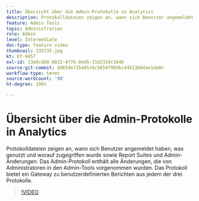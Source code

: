 ```yaml
---
title: Übersicht über die Admin-Protokolle in Analytics
description: Protokolldateien zeigen an, wann sich Benutzer angemeldet haben, was genutzt und worauf zugegriffen wurde sowie Report Suites und Admin-Änderungen. Das Admin-Protokoll enthält alle Änderungen, die von Administratoren in den Admin-Tools vorgenommen wurden. Das Protokoll bietet ein Gateway zu benutzerdefinierten Berichten aus jedem der drei Protokolle.
feature: Admin Tools
topic: Administration
role: Admin
level: Intermediate
doc-type: feature video
thumbnail: 335735.jpg
kt: KT-8457
exl-id: 13e8cdb8-8022-4f7b-8edb-31b231dc164b
source-git-commit: dd65de735e01c6c5654f98dbc44b13b64ae1de0c
workflow-type: tm+mt
source-wordcount: '98'
ht-degree: 100%

---
```


# Übersicht über die Admin-Protokolle in Analytics

Protokolldateien zeigen an, wann sich Benutzer angemeldet haben, was genutzt und worauf zugegriffen wurde sowie Report Suites und Admin-Änderungen. Das Admin-Protokoll enthält alle Änderungen, die von Administratoren in den Admin-Tools vorgenommen wurden. Das Protokoll bietet ein Gateway zu benutzerdefinierten Berichten aus jedem der drei Protokolle.


>[!VIDEO](https://video.tv.adobe.com/v/335735/?quality=12&learn=on)
